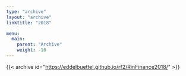 ```yaml
---
type: "archive"
layout: "archive"
linktitle: "2018"

menu:
  main:
    parent: "Archive"
    weight: -10
---
```


{{< archive id="https://eddelbuettel.github.io/rf2/RinFinance2018/" >}}
